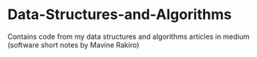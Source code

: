 # Data-Structures-and-Algorithms
Contains code from my data structures and algorithms articles in medium (software short notes by Mavine Rakiro)
